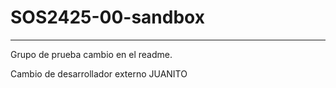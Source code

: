 # SOS2425-00-sandbox
------
Grupo de prueba cambio en el readme.

Cambio de desarrollador externo JUANITO

